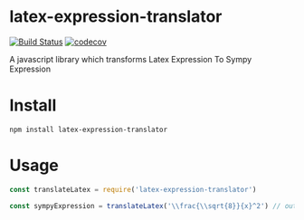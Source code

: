 latex-expression-translator
===========================
[![Build Status](https://travis-ci.org/MichaelDuo/latex-expression-translator.svg?branch=master)](https://travis-ci.org/MichaelDuo/latex-expression-translator)
[![codecov](https://codecov.io/gh/michaelduo/latex-expression-translator/branch/master/graph/badge.svg)](https://codecov.io/gh/MichaelDuo/latex-expression-translator)

A javascript library which transforms Latex Expression To Sympy Expression

Install
=========
```
npm install latex-expression-translator
```

Usage
=====
```javascript
const translateLatex = require('latex-expression-translator')

const sympyExpression = translateLatex('\\frac{\\sqrt{8}}{x}^2') // output: (((sqrt(8))/(x))**2)
```